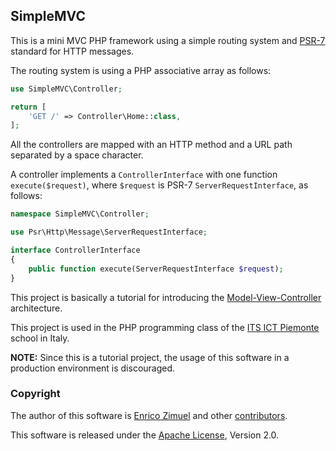 ## SimpleMVC

This is a mini MVC PHP framework using a simple routing system and [PSR-7](https://www.php-fig.org/psr/psr-7/) standard for HTTP messages.

The routing system is using a PHP associative array as follows:

```php
use SimpleMVC\Controller;

return [
    'GET /' => Controller\Home::class,
];
```

All the controllers are mapped with an HTTP method and a URL path separated by a space character.

A controller implements a `ControllerInterface` with one function `execute($request)`, where `$request` is PSR-7 `ServerRequestInterface`, as follows:

```php
namespace SimpleMVC\Controller;

use Psr\Http\Message\ServerRequestInterface;

interface ControllerInterface
{
    public function execute(ServerRequestInterface $request);
}
```

This project is basically a tutorial for introducing the [Model-View-Controller](https://en.wikipedia.org/wiki/Model%E2%80%93view%E2%80%93controller) architecture.

This project is used in the PHP programming class of the [ITS ICT Piemonte](http://www.its-ictpiemonte.it/) school in Italy.

**NOTE:** Since this is a tutorial project, the usage of this software in a production environment is discouraged.

### Copyright

The author of this software is [Enrico Zimuel](https://github.com/ezimuel/) and other [contributors](https://github.com/ezimuel/SimpleMVC/graphs/contributors).

This software is released under the [Apache License](/LICENSE), Version 2.0.
